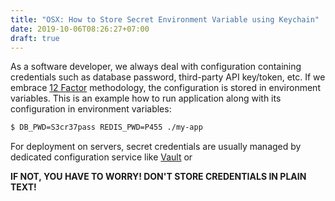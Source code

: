 ```yaml
---
title: "OSX: How to Store Secret Environment Variable using Keychain"
date: 2019-10-06T08:26:27+07:00
draft: true
---
```


As a software developer, we always deal with configuration containing credentials such as database password, third-party API key/token, etc.
If we embrace [12 Factor](https://www.12factor.net) methodology, the configuration is stored in environment variables.
This is an example how to run application along with its configuration in environment variables:

```bash
$ DB_PWD=S3cr37pass REDIS_PWD=P455 ./my-app
```

For deployment on servers, secret credentials are usually managed by dedicated configuration service like [Vault](https://www.vaultproject.io) or 

**IF NOT, YOU HAVE TO WORRY! DON'T STORE CREDENTIALS IN PLAIN TEXT!**
